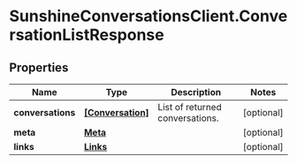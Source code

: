 # SunshineConversationsClient.ConversationListResponse

## Properties

Name | Type | Description | Notes
------------ | ------------- | ------------- | -------------
**conversations** | [**[Conversation]**](Conversation.md) | List of returned conversations. | [optional] 
**meta** | [**Meta**](Meta.md) |  | [optional] 
**links** | [**Links**](Links.md) |  | [optional] 


